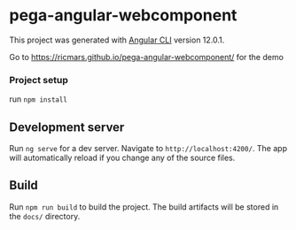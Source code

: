 # pega-angular-webcomponent

This project was generated with [Angular CLI](https://github.com/angular/angular-cli) version 12.0.1.

Go to https://ricmars.github.io/pega-angular-webcomponent/ for the demo

### Project setup

run `npm install`

## Development server

Run `ng serve` for a dev server. Navigate to `http://localhost:4200/`. The app will automatically reload if you change any of the source files.

## Build

Run `npm run build` to build the project. The build artifacts will be stored in the `docs/` directory.
